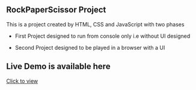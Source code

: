 ## RockPaperScissor Project
This is a project created by HTML, CSS and JavaScript with two phases

- First
Project designed to run from console only i.e without UI designed

- Second
Project designed to be played in a browser with a UI 

## Live Demo is available here
[Click to view]('')